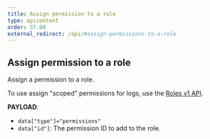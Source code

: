 ```yaml
---
title: Assign permission to a role
type: apicontent
order: 37.08
external_redirect: /api/#assign-permissions-to-a-role
---
```


## Assign permission to a role

Assign a permission to a role.

To use assign "scoped" permissions for logs, use the [Roles v1 API][1].

**PAYLOAD**:

* `data["type"]="permissions"`
* `data["id"]`: The permission ID to add to the role.

[1]: /account_management/rbac/permissions/?tab=api#logs-write-pipelines
